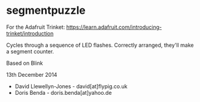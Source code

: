segmentpuzzle
=============

For the Adafruit Trinket: https://learn.adafruit.com/introducing-trinket/introduction

Cycles through a sequence of LED flashes. Correctly arranged, they'll make a segment counter.

Based on Blink

13th December 2014
 - David Llewellyn-Jones - david[at]flypig.co.uk
 - Doris Benda - doris.benda[at]yahoo.de

